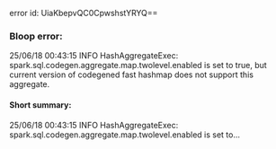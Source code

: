 error id: UiaKbepvQC0CpwshstYRYQ==
### Bloop error:

25/06/18 00:43:15 INFO HashAggregateExec: spark.sql.codegen.aggregate.map.twolevel.enabled is set to true, but current version of codegened fast hashmap does not support this aggregate.
#### Short summary: 

25/06/18 00:43:15 INFO HashAggregateExec: spark.sql.codegen.aggregate.map.twolevel.enabled is set to...